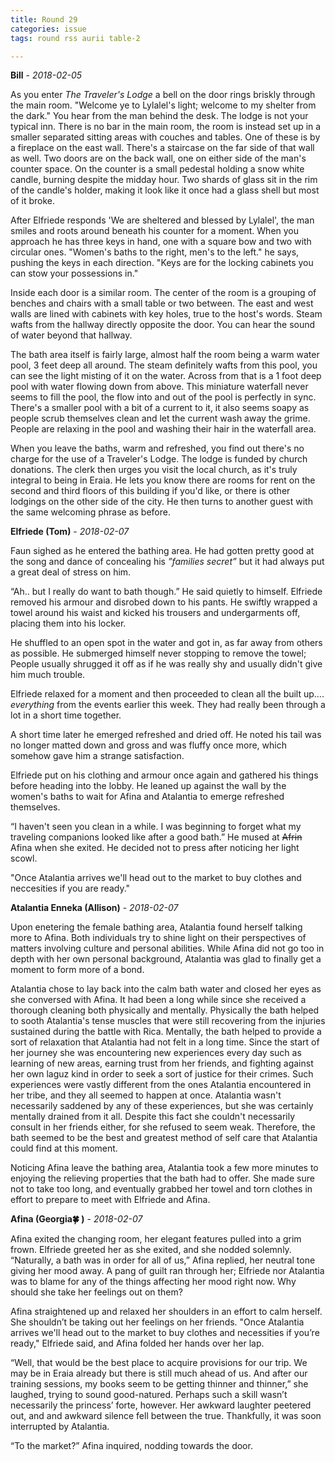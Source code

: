 ```yaml
---
title: Round 29
categories: issue
tags: round rss aurii table-2

---
```


**Bill** - *2018-02-05*

As you enter *The Traveler's Lodge* a bell on the door rings briskly through the main room. "Welcome ye to Lylalel's light; welcome to my shelter from the dark." You hear from the man behind the desk. The lodge is not your typical inn. There is no bar in the main room, the room is instead set up in a smaller separated sitting areas with couches and tables. One of these is by a fireplace on the east wall. There's a staircase on the far side of that wall as well. Two doors are on the back wall, one on either side of the man's counter space. On the counter is a small pedestal holding a snow white candle, burning despite the midday hour. Two shards of glass sit in the rim of the candle's holder, making it look like it once had a glass shell but most of it broke. 

After Elfriede responds 'We are sheltered and blessed by Lylalel', the man smiles and roots around beneath his counter for a moment. When you approach he has three keys in hand, one with a square bow and two with circular ones. "Women's baths to the right, men's to the left." he says, pushing the keys in each direction. "Keys are for the locking cabinets you can stow your possessions in." 

Inside each door is a similar room. The center of the room is a grouping of benches and chairs with a small table or two between. The east and west walls are lined with cabinets with key holes, true to the host's words. Steam wafts from the hallway directly opposite the door. You can hear the sound of water beyond that hallway.

The bath area itself is fairly large, almost half the room being a warm water pool, 3 feet deep all around. The steam definitely wafts from this pool, you can see the light misting of it on the water. Across from that is a 1 foot deep pool with water flowing down from above. This miniature waterfall never seems to fill the pool, the flow into and out of the pool is perfectly in sync. There's a smaller pool with a bit of a current to it, it also seems soapy as people scrub themselves clean and let the current wash away the grime. People are relaxing in the pool and washing their hair in the waterfall area. 

When you leave the baths, warm and refreshed, you find out there's no charge for the use of a Traveler's Lodge. The lodge is funded by church donations. The clerk then urges you visit the local church, as it's truly integral to being in Eraia. He lets you know there are rooms for rent on the second and third floors of this building if you'd like, or there is other lodgings on the other side of the city. He then turns to another guest with the same welcoming phrase as before.

**Elfriede (Tom)** - *2018-02-07*

Faun sighed as he entered the bathing area. He had gotten pretty good at the song and dance of concealing his *”families secret”* but it had always put a great deal of stress on him. 

“Ah.. but I really do want to bath though.” He said quietly to himself. Elfriede removed his armour and disrobed down to his pants. He swiftly wrapped a towel around his waist and kicked his trousers and undergarments off, placing them into his locker. 

He shuffled to an open spot in the water and got in, as far away from others as possible. He submerged himself never stopping to remove the towel; People usually shrugged it off as if he was really shy and usually didn't give him much trouble.

Elfriede relaxed for a moment and then proceeded to clean all the built up…. *everything* from the events earlier this week. They had really been through a lot in a short time together. 

A short time later he emerged refreshed and dried off. He noted his tail was no longer matted down and gross and was fluffy once more, which somehow gave him a strange satisfaction.

Elfriede put on his clothing and armour once again and gathered his things before heading into the lobby. He leaned up against the wall by the women's baths to wait for Afina and Atalantia to emerge refreshed themselves. 

“I haven't seen you clean in a while. I was beginning to forget what my traveling companions looked like after a good bath.” He mused at ~~Afrin~~ Afina when she exited. He decided not to press after noticing her light scowl.

"Once Atalantia arrives we'll head out to the market to buy clothes and neccesities if you are ready."

**Atalantia Enneka (Allison)** - *2018-02-07*

Upon enetering the female bathing area, Atalantia found herself talking more to Afina. Both individuals try to shine light on their perspectives of matters involving culture and personal abilities. While Afina did not go too in depth with her own personal background, Atalantia was glad to finally get a moment to form more of a bond. 

Atalantia chose to lay back into the calm bath water and closed her eyes as she conversed with Afina. It had been a long while since she received a thorough cleaning both physically and mentally. Physically the bath helped to sooth Atalantia's tense muscles that were still recovering from the injuries sustained during the battle with Rica. Mentally, the bath helped to provide a sort of relaxation that Atalantia had not felt in a long time. Since the start of her journey she was encountering new experiences every day such as learning of new areas, earning trust from her friends, and fighting against her own laguz kind in order to seek a sort of justice for their crimes. Such experiences were vastly different from the ones Atalantia encountered in her tribe, and they all seemed to happen at once. Atalantia wasn't necessarily saddened by any of these experiences, but she was certainly mentally drained from it all. Despite this fact she couldn't necessarily consult in her friends either, for she refused to seem weak. Therefore, the bath seemed to be the best and greatest method of self care that Atalantia could find at this moment.

Noticing Afina leave the bathing area, Atalantia took a few more minutes to enjoying the relieving properties that the bath had to offer. She made sure not to take too long, and eventually grabbed her towel and torn clothes in effort to prepare to meet with Elfriede and Afina.

**Afina (Georgia🍀 )** - *2018-02-07*

Afina exited the changing room, her elegant features pulled into a grim frown. Elfriede greeted her as she exited, and she nodded solemnly. “Naturally, a bath was in order for all of us,” Afina replied, her neutral tone giving her mood away. A pang of guilt ran through her; Elfriede nor Atalantia was to blame for any of the things affecting her mood right now. Why should she take her feelings out on them?

Afina straightened up and relaxed her shoulders in an effort to calm herself. She shouldn’t be taking out her feelings on her friends. "Once Atalantia arrives we'll head out to the market to buy clothes and necessities if you’re ready," Elfriede said, and Afina folded her hands over her lap.

“Well, that would be the best place to acquire provisions for our trip. We may be in Eraia already but there is still much ahead of us. And after our training sessions, my books seem to be getting thinner and thinner,” she laughed, trying to sound good-natured. Perhaps such a skill wasn’t necessarily the princess’ forte, however. Her awkward laughter peetered out, and and awkward silence fell between the true. Thankfully, it was soon interrupted by Atalantia.

“To the market?” Afina inquired, nodding towards the door.



<!-- re.findall('a.*?(?=a|$)', t+'x') -->